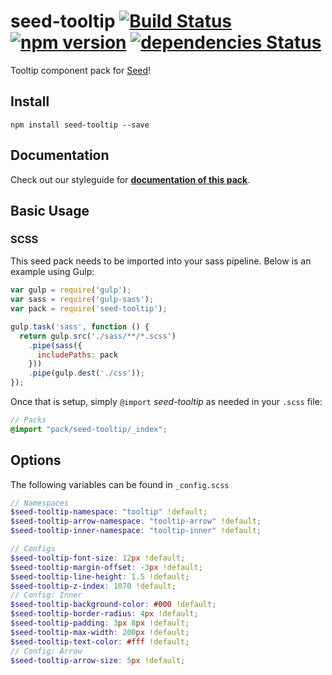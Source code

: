 # seed-tooltip [![Build Status](https://travis-ci.org/helpscout/seed-tooltip.svg?branch=master)](https://travis-ci.org/helpscout/seed-tooltip) [![npm version](https://badge.fury.io/js/seed-tooltip.svg)](https://badge.fury.io/js/seed-tooltip) [![dependencies Status](https://david-dm.org/helpscout/seed-tooltip/status.svg)](https://david-dm.org/helpscout/seed-tooltip)

Tooltip component pack for [Seed](https://github.com/helpscout/seed)!

## Install
```
npm install seed-tooltip --save
```


## Documentation

Check out our styleguide for **[documentation of this pack](http://style.helpscout.com/seed/packs/seed-tooltip/)**.


## Basic Usage

### SCSS
This seed pack needs to be imported into your sass pipeline. Below is an example using Gulp:


```javascript
var gulp = require('gulp');
var sass = require('gulp-sass');
var pack = require('seed-tooltip');

gulp.task('sass', function () {
  return gulp.src('./sass/**/*.scss')
    .pipe(sass({
      includePaths: pack
    }))
    .pipe(gulp.dest('./css'));
});
```

Once that is setup, simply `@import` *seed-tooltip* as needed in your `.scss` file:

```scss
// Packs
@import "pack/seed-tooltip/_index";
```

## Options

The following variables can be found in `_config.scss`

```scss
// Namespaces
$seed-tooltip-namespace: "tooltip" !default;
$seed-tooltip-arrow-namespace: "tooltip-arrow" !default;
$seed-tooltip-inner-namespace: "tooltip-inner" !default;

// Configs
$seed-tooltip-font-size: 12px !default;
$seed-tooltip-margin-offset: -3px !default;
$seed-tooltip-line-height: 1.5 !default;
$seed-tooltip-z-index: 1070 !default;
// Config: Inner
$seed-tooltip-background-color: #000 !default;
$seed-tooltip-border-radius: 4px !default;
$seed-tooltip-padding: 3px 8px !default;
$seed-tooltip-max-width: 200px !default;
$seed-tooltip-text-color: #fff !default;
// Config: Arrow
$seed-tooltip-arrow-size: 5px !default;
```
